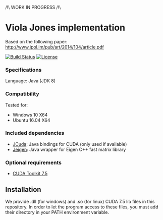 /!\ WORK IN PROGRESS /!\

# Viola Jones implementation

Based on the following paper: http://www.ipol.im/pub/art/2014/104/article.pdf

[![Build Status][travis-image]][travis-url] [![License][license-image]][license-url]

### Specifications

Language: Java (JDK 8)

### Compatibility

Tested for:
* Windows 10 X64
* Ubuntu 16.04 X64

### Included dependencies

* [JCuda](http://www.jcuda.org/): Java bindings for CUDA (only used if available)
* [Jeigen](https://github.com/hughperkins/jeigen): Java wrapper for Eigen C++ fast matrix library

### Optional requirements

* [CUDA Toolkit 7.5](https://developer.nvidia.com/cuda-toolkit) 

## Installation

We provide .dll (for windows) and .so (for linux) CUDA 7.5 lib files in this repository.
In order to let the program access to these files, you must add their directory in your PATH environment variable.


[travis-url]: https://travis-ci.org/INVASIS/Viola-Jones
[travis-image]: http://img.shields.io/travis/INVASIS/Viola-Jones.svg?style=flat-square
[license-image]: http://img.shields.io/badge/license-MIT-green.svg?style=flat-square
[license-url]: LICENSE
